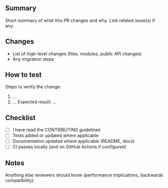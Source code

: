 ## Summary

Short summary of what this PR changes and why. Link related issue(s) if any.

## Changes
- List of high-level changes (files, modules, public API changes)
- Any migration steps

## How to test
Steps to verify the change:
1. ...
2. ...
Expected result: ...

## Checklist
- [ ] I have read the CONTRIBUTING guidelines
- [ ] Tests added or updated where applicable
- [ ] Documentation updated where applicable (README, docs)
- [ ] CI passes locally (and on GitHub Actions if configured)

## Notes
Anything else reviewers should know (performance implications, backwards compatibility).